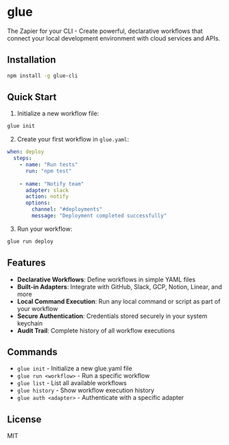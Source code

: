 # glue

The Zapier for your CLI - Create powerful, declarative workflows that connect your local development environment with cloud services and APIs.

## Installation

```bash
npm install -g glue-cli
```

## Quick Start

1. Initialize a new workflow file:
```bash
glue init
```

2. Create your first workflow in `glue.yaml`:
```yaml
when: deploy
  steps:
    - name: "Run tests"
      run: "npm test"
    
    - name: "Notify team"
      adapter: slack
      action: notify
      options:
        channel: "#deployments"
        message: "Deployment completed successfully"
```

3. Run your workflow:
```bash
glue run deploy
```

## Features

- **Declarative Workflows**: Define workflows in simple YAML files
- **Built-in Adapters**: Integrate with GitHub, Slack, GCP, Notion, Linear, and more
- **Local Command Execution**: Run any local command or script as part of your workflow
- **Secure Authentication**: Credentials stored securely in your system keychain
- **Audit Trail**: Complete history of all workflow executions

## Commands

- `glue init` - Initialize a new glue.yaml file
- `glue run <workflow>` - Run a specific workflow
- `glue list` - List all available workflows
- `glue history` - Show workflow execution history
- `glue auth <adapter>` - Authenticate with a specific adapter

## License

MIT